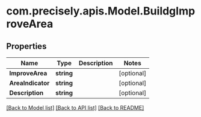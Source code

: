 
# com.precisely.apis.Model.BuildgImproveArea

## Properties

Name | Type | Description | Notes
------------ | ------------- | ------------- | -------------
**ImproveArea** | **string** |  | [optional] 
**AreaIndicator** | **string** |  | [optional] 
**Description** | **string** |  | [optional] 

[[Back to Model list]](../README.md#documentation-for-models)
[[Back to API list]](../README.md#documentation-for-api-endpoints)
[[Back to README]](../README.md)

